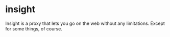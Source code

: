 # insight
Insight is a proxy that lets you go on the web without any limitations. Except for some things, of course.
